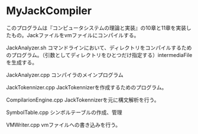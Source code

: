# MyJackCompiler
このプログラムは『コンピュータシステムの理論と実装』の10章と11章を実装したもの。Jackファイルをvmファイルにコンパイルする。

JackAnalyzer.sh
コマンドラインにおいて、ディレクトリをコンパイルするためのプログラム。（引数としてディレクトリをひとつだけ指定する）intermediaFileを生成する。

JackAnalyzer.cpp
コンパイラのメインプログラム

JackTokennizer.cpp
JackTokennizerを作成するためのプログラム。

CompilarionEngine.cpp
JackTokennizerを元に構文解析を行う。

SymbolTable.cpp
シンボルテーブルの作成、管理

VMWriter.cpp
vmファイルへの書き込みを行う。
